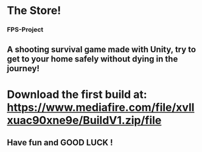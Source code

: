 # The Store!
### FPS-Project
## A shooting survival game made with Unity, try to get to your home safely without dying in the journey!
# Download the first build at: https://www.mediafire.com/file/xvllxuac90xne9e/BuildV1.zip/file
## Have fun and GOOD LUCK ! 
